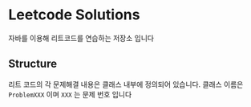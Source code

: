 # Leetcode Solutions

자바를 이용해 리트코드를 연습하는 저장소 입니다

## Structure

리트 코드의 각 문제해결 내용은 클래스 내부에 정의되어 있습니다.
클래스 이름은 `ProblemXXX` 이며 `XXX` 는 문제 번호 입니다